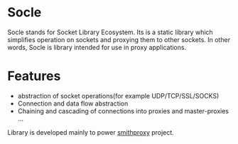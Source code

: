 # Socle

Socle stands for Socket Library Ecosystem. Its is a static library which simplifies operation on sockets and proxying
 them to other sockets.
In other words, Socle is library intended for use in proxy applications.

# Features
* abstraction of socket operations(for example UDP/TCP/SSL/SOCKS)
* Connection and data flow abstraction 
* Chaining and cascading of connections into proxies and master-proxies  
...

Library is developed mainly to power [smithproxy](https://www.smithproxy.org) project.   